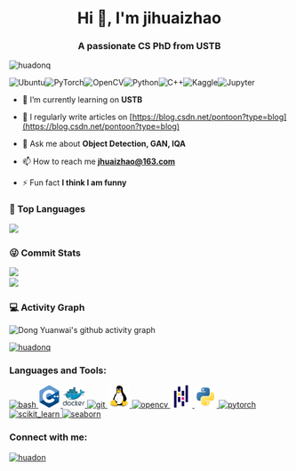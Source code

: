 <h1 align="center">Hi 👋, I'm jihuaizhao</h1>
<h3 align="center">A passionate CS PhD from USTB</h3>

<p align="left"> <img src="https://komarev.com/ghpvc/?username=huadonq&label=Profile%20views&color=0e75b6&style=flat" alt="huadonq" /> </p>

![Ubuntu](https://img.shields.io/static/v1?style=for-the-badge&message=Ubuntu&color=E95420&logo=Ubuntu&logoColor=FFFFFF&label=)![PyTorch](https://img.shields.io/static/v1?style=for-the-badge&message=PyTorch&color=EE4C2C&logo=PyTorch&logoColor=FFFFFF&label=)![OpenCV](https://img.shields.io/static/v1?style=for-the-badge&message=OpenCV&color=5C3EE8&logo=OpenCV&logoColor=FFFFFF&label=)![Python](https://img.shields.io/static/v1?style=for-the-badge&message=Python&color=3776AB&logo=Python&logoColor=FFFFFF&label=)![C++](https://img.shields.io/static/v1?style=for-the-badge&message=C%2B%2B&color=00599C&logo=C%2B%2B&logoColor=FFFFFF&label=)![Kaggle](https://img.shields.io/static/v1?style=for-the-badge&message=Kaggle&color=222222&logo=Kaggle&logoColor=20BEFF&label=)![Jupyter](https://img.shields.io/static/v1?style=for-the-badge&message=Jupyter&color=F37626&logo=Jupyter&logoColor=FFFFFF&label=)

- 🔭 I’m currently learning on **USTB**

- 📝 I regularly write articles on [https://blog.csdn.net/pontoon?type=blog](https://blog.csdn.net/pontoon?type=blog)

- 💬 Ask me about **Object Detection, GAN, IQA**

- 📫 How to reach me **jhuaizhao@163.com**

- ⚡ Fun fact **I think I am funny**

### 🦁 Top Languages
<div align="left">
    <img  src="https://github-readme-stats.vercel.app/api/top-langs/?username=huadonq&layout=compact" />
</div>

### 😜 Commit Stats

<div align="left">
  <img  src="https://github-readme-stats.vercel.app/api?username=huadonq&show_icons=true&theme=radical&hide=contribs,prs" />
</div>

<div align="left">
  <img  src="https://github-readme-streak-stats.herokuapp.com?user=huadonq&theme=onedark&date_format=M%20j%5B%2C%20Y%5D" />
</div>

### 💻 Activity Graph


![Dong Yuanwai's github activity graph](https://activity-graph.herokuapp.com/graph?username=huadonq&theme=dracula)


<p align="left"> <a href="https://github.com/ryo-ma/github-profile-trophy"><img src="https://github-profile-trophy.vercel.app/?username=huadonq" alt="huadonq" /></a> </p>

<h3 align="left">Languages and Tools:</h3>
<p align="left"> <a href="https://www.gnu.org/software/bash/" target="_blank" rel="noreferrer"> <img src="https://www.vectorlogo.zone/logos/gnu_bash/gnu_bash-icon.svg" alt="bash" width="40" height="40"/> </a> <a href="https://www.w3schools.com/cpp/" target="_blank" rel="noreferrer"> <img src="https://raw.githubusercontent.com/devicons/devicon/master/icons/cplusplus/cplusplus-original.svg" alt="cplusplus" width="40" height="40"/> </a> <a href="https://www.docker.com/" target="_blank" rel="noreferrer"> <img src="https://raw.githubusercontent.com/devicons/devicon/master/icons/docker/docker-original-wordmark.svg" alt="docker" width="40" height="40"/> </a> <a href="https://git-scm.com/" target="_blank" rel="noreferrer"> <img src="https://www.vectorlogo.zone/logos/git-scm/git-scm-icon.svg" alt="git" width="40" height="40"/> </a> <a href="https://www.linux.org/" target="_blank" rel="noreferrer"> <img src="https://raw.githubusercontent.com/devicons/devicon/master/icons/linux/linux-original.svg" alt="linux" width="40" height="40"/> </a> <a href="https://opencv.org/" target="_blank" rel="noreferrer"> <img src="https://www.vectorlogo.zone/logos/opencv/opencv-icon.svg" alt="opencv" width="40" height="40"/> </a> <a href="https://pandas.pydata.org/" target="_blank" rel="noreferrer"> <img src="https://raw.githubusercontent.com/devicons/devicon/2ae2a900d2f041da66e950e4d48052658d850630/icons/pandas/pandas-original.svg" alt="pandas" width="40" height="40"/> </a> <a href="https://www.python.org" target="_blank" rel="noreferrer"> <img src="https://raw.githubusercontent.com/devicons/devicon/master/icons/python/python-original.svg" alt="python" width="40" height="40"/> </a> <a href="https://pytorch.org/" target="_blank" rel="noreferrer"> <img src="https://www.vectorlogo.zone/logos/pytorch/pytorch-icon.svg" alt="pytorch" width="40" height="40"/> </a> <a href="https://scikit-learn.org/" target="_blank" rel="noreferrer"> <img src="https://upload.wikimedia.org/wikipedia/commons/0/05/Scikit_learn_logo_small.svg" alt="scikit_learn" width="40" height="40"/> </a> <a href="https://seaborn.pydata.org/" target="_blank" rel="noreferrer"> <img src="https://seaborn.pydata.org/_images/logo-mark-lightbg.svg" alt="seaborn" width="40" height="40"/> </a> </p>

<h3 align="left">Connect with me:</h3>
<p align="left">
<a href="https://www.leetcode.com/huadon" target="blank"><img align="center" src="https://raw.githubusercontent.com/rahuldkjain/github-profile-readme-generator/master/src/images/icons/Social/leet-code.svg" alt="huadon" height="30" width="40" /></a>
</p>
